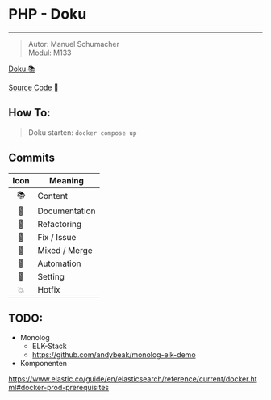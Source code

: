 # PHP - Doku

---

> Autor: Manuel Schumacher <br>
> Modul: M133

[Doku 📚](https://bztfinformatik.github.io/lernportfolio-21r8390-php/)

[Source Code 📂](https://github.com/bztfinformatik/lb1-21r8390)

## How To:

> Doku starten: `docker compose up`

## Commits

| Icon | Meaning       |
| :--: | ------------- |
|  📚  | Content       |
|  💬  | Documentation |
|  🦄  | Refactoring   |
|  🤡  | Fix / Issue   |
|  🥞  | Mixed / Merge |
|  👷  | Automation    |
|  📝  | Setting       |
|  💥  | Hotfix        |

## TODO:

-   Monolog
    -   ELK-Stack
    -   https://github.com/andybeak/monolog-elk-demo
-   Komponenten

https://www.elastic.co/guide/en/elasticsearch/reference/current/docker.html#docker-prod-prerequisites
